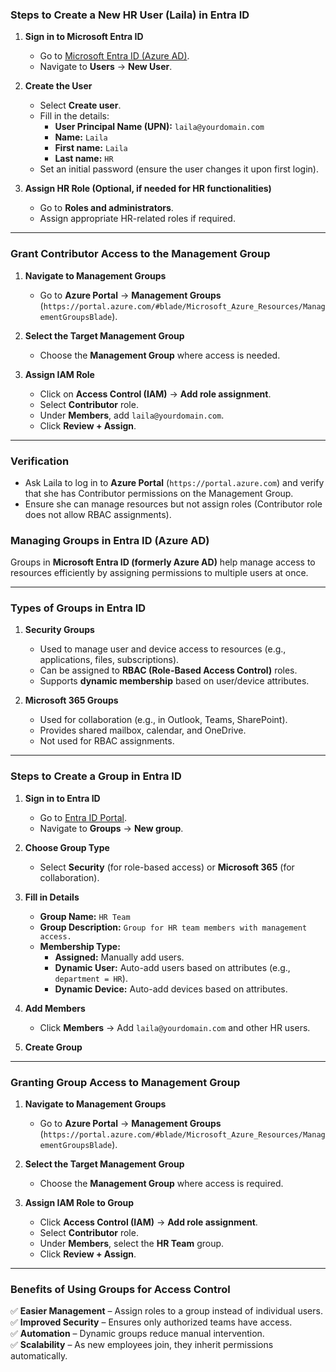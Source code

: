 ### **Steps to Create a New HR User (Laila) in Entra ID**
1. **Sign in to Microsoft Entra ID**  
   - Go to [Microsoft Entra ID (Azure AD)](https://entra.microsoft.com).  
   - Navigate to **Users** → **New User**.

2. **Create the User**  
   - Select **Create user**.  
   - Fill in the details:  
     - **User Principal Name (UPN):** `laila@yourdomain.com`  
     - **Name:** `Laila`  
     - **First name:** `Laila`  
     - **Last name:** `HR`  
   - Set an initial password (ensure the user changes it upon first login).

3. **Assign HR Role (Optional, if needed for HR functionalities)**  
   - Go to **Roles and administrators**.  
   - Assign appropriate HR-related roles if required.

---

### **Grant Contributor Access to the Management Group**
1. **Navigate to Management Groups**  
   - Go to **Azure Portal** → **Management Groups** (`https://portal.azure.com/#blade/Microsoft_Azure_Resources/ManagementGroupsBlade`).

2. **Select the Target Management Group**  
   - Choose the **Management Group** where access is needed.

3. **Assign IAM Role**  
   - Click on **Access Control (IAM)** → **Add role assignment**.  
   - Select **Contributor** role.  
   - Under **Members**, add `laila@yourdomain.com`.  
   - Click **Review + Assign**.

---

### **Verification**
- Ask Laila to log in to **Azure Portal** (`https://portal.azure.com`) and verify that she has Contributor permissions on the Management Group.  
- Ensure she can manage resources but not assign roles (Contributor role does not allow RBAC assignments).

### **Managing Groups in Entra ID (Azure AD)**  

Groups in **Microsoft Entra ID (formerly Azure AD)** help manage access to resources efficiently by assigning permissions to multiple users at once.  

---

### **Types of Groups in Entra ID**  
1. **Security Groups**  
   - Used to manage user and device access to resources (e.g., applications, files, subscriptions).  
   - Can be assigned to **RBAC (Role-Based Access Control)** roles.  
   - Supports **dynamic membership** based on user/device attributes.  

2. **Microsoft 365 Groups**  
   - Used for collaboration (e.g., in Outlook, Teams, SharePoint).  
   - Provides shared mailbox, calendar, and OneDrive.  
   - Not used for RBAC assignments.  

---

### **Steps to Create a Group in Entra ID**  
1. **Sign in to Entra ID**  
   - Go to [Entra ID Portal](https://entra.microsoft.com).  
   - Navigate to **Groups** → **New group**.  

2. **Choose Group Type**  
   - Select **Security** (for role-based access) or **Microsoft 365** (for collaboration).  

3. **Fill in Details**  
   - **Group Name:** `HR Team`  
   - **Group Description:** `Group for HR team members with management access.`  
   - **Membership Type:**  
     - **Assigned:** Manually add users.  
     - **Dynamic User:** Auto-add users based on attributes (e.g., `department = HR`).  
     - **Dynamic Device:** Auto-add devices based on attributes.  

4. **Add Members**  
   - Click **Members** → Add `laila@yourdomain.com` and other HR users.  

5. **Create Group**  

---

### **Granting Group Access to Management Group**  
1. **Navigate to Management Groups**  
   - Go to **Azure Portal** → **Management Groups** (`https://portal.azure.com/#blade/Microsoft_Azure_Resources/ManagementGroupsBlade`).  

2. **Select the Target Management Group**  
   - Choose the **Management Group** where access is required.  

3. **Assign IAM Role to Group**  
   - Click **Access Control (IAM)** → **Add role assignment**.  
   - Select **Contributor** role.  
   - Under **Members**, select the **HR Team** group.  
   - Click **Review + Assign**.  

---

### **Benefits of Using Groups for Access Control**  
✅ **Easier Management** – Assign roles to a group instead of individual users.  
✅ **Improved Security** – Ensures only authorized teams have access.  
✅ **Automation** – Dynamic groups reduce manual intervention.  
✅ **Scalability** – As new employees join, they inherit permissions automatically.  
